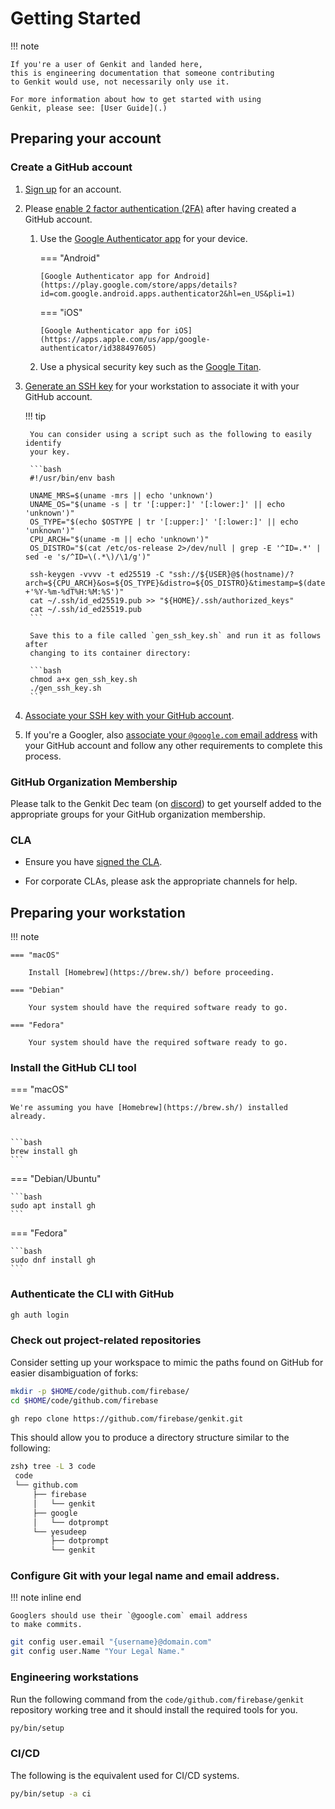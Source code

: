 # Getting Started

!!! note

    If you're a user of Genkit and landed here,
    this is engineering documentation that someone contributing
    to Genkit would use, not necessarily only use it.

    For more information about how to get started with using
    Genkit, please see: [User Guide](.)

## Preparing your account

### Create a GitHub account

1. [Sign up](https://github.com/signup) for an account.

2. Please [enable 2 factor authentication
   (2FA)](https://docs.github.com/en/authentication/securing-your-account-with-two-factor-authentication-2fa)
   after having created a GitHub account.

    1.  Use the [Google Authenticator
        app](https://support.google.com/accounts/answer/1066447?hl=en&co=GENIE.Platform%3DAndroid)
        for your device.

        === "Android"

            [Google Authenticator app for Android](https://play.google.com/store/apps/details?id=com.google.android.apps.authenticator2&hl=en_US&pli=1)

        === "iOS"

            [Google Authenticator app for iOS](https://apps.apple.com/us/app/google-authenticator/id388497605)

    2.  Use a physical security key such as the [Google
        Titan](https://store.google.com/product/titan_security_key?hl=en-US).

4. [Generate an SSH
   key](https://docs.github.com/en/authentication/connecting-to-github-with-ssh/generating-a-new-ssh-key-and-adding-it-to-the-ssh-agent)
   for your workstation to associate it with your GitHub account.

    !!! tip

        You can consider using a script such as the following to easily identify
        your key.

        ```bash
        #!/usr/bin/env bash

        UNAME_MRS=$(uname -mrs || echo 'unknown')
        UNAME_OS="$(uname -s | tr '[:upper:]' '[:lower:]' || echo 'unknown')"
        OS_TYPE="$(echo $OSTYPE | tr '[:upper:]' '[:lower:]' || echo 'unknown')"
        CPU_ARCH="$(uname -m || echo 'unknown')"
        OS_DISTRO="$(cat /etc/os-release 2>/dev/null | grep -E '^ID=.*' | sed -e 's/^ID=\(.*\)/\1/g')"

        ssh-keygen -vvvv -t ed25519 -C "ssh://${USER}@$(hostname)/?arch=${CPU_ARCH}&os=${OS_TYPE}&distro=${OS_DISTRO}&timestamp=$(date +'%Y-%m-%dT%H:%M:%S')"
        cat ~/.ssh/id_ed25519.pub >> "${HOME}/.ssh/authorized_keys"
        cat ~/.ssh/id_ed25519.pub
        ```

        Save this to a file called `gen_ssh_key.sh` and run it as follows after
        changing to its container directory:

        ```bash
        chmod a+x gen_ssh_key.sh
        ./gen_ssh_key.sh
        ```

5. [Associate your SSH key with your GitHub account](https://docs.github.com/en/authentication/connecting-to-github-with-ssh/adding-a-new-ssh-key-to-your-github-account).

6. If you're a Googler, also [associate your `@google.com` email
   address](https://docs.github.com/en/account-and-profile/setting-up-and-managing-your-personal-account-on-github/managing-email-preferences/adding-an-email-address-to-your-github-account)
   with your GitHub account and follow any other requirements to complete this
   process.

### GitHub Organization Membership

Please talk to the Genkit Dec team (on [discord](https://discord.gg/qXt5zzQKpc))
to get yourself added to the appropriate groups for your GitHub organization
membership.

### CLA

* Ensure you have [signed the
CLA](https://github.com/firebase/genkit/blob/main/CONTRIBUTING.md#sign-our-contributor-license-agreement).

* For corporate CLAs, please ask the appropriate channels for help.

## Preparing your workstation

!!! note

    === "macOS"

        Install [Homebrew](https://brew.sh/) before proceeding.

    === "Debian"

        Your system should have the required software ready to go.

    === "Fedora"

        Your system should have the required software ready to go.

### Install the GitHub CLI tool

=== "macOS"

    We're assuming you have [Homebrew](https://brew.sh/) installed
    already.


    ```bash
    brew install gh
    ```

=== "Debian/Ubuntu"

    ```bash
    sudo apt install gh
    ```

=== "Fedora"

    ```bash
    sudo dnf install gh
    ```

### Authenticate the CLI with GitHub

```bash
gh auth login
```

### Check out project-related repositories

Consider setting up your workspace to mimic the paths found on GitHub for easier
disambiguation of forks:

```bash
mkdir -p $HOME/code/github.com/firebase/
cd $HOME/code/github.com/firebase

gh repo clone https://github.com/firebase/genkit.git
```

This should allow you to produce a directory structure similar to the following:

```bash
zsh❯ tree -L 3 code
 code
 └── github.com
     ├── firebase
     │   └── genkit
     ├── google
     │   └── dotprompt
     └── yesudeep
         ├── dotprompt
         └── genkit
```

### Configure Git with your legal name and email address.

!!! note inline end

    Googlers should use their `@google.com` email address
    to make commits.

```bash
git config user.email "{username}@domain.com"
git config user.Name "Your Legal Name."
```


### Engineering workstations

Run the following command from the `code/github.com/firebase/genkit` repository
working tree and it should install the required tools for you.

```bash
py/bin/setup
```

### CI/CD

The following is the equivalent used for CI/CD systems.

```bash
py/bin/setup -a ci
```
